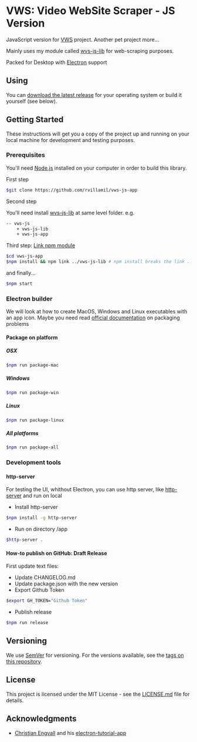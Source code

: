 # VWS: Video WebSite Scraper - JS Version

JavaScript version for [VWS](https://github.com/rvillamil/vws) project. Another pet project more...

Mainly uses my module called [wvs-js-lib](https://github.com/rvillamil/vws-js-lib) for web-scraping purposes.

Packed for Desktop with [Electron](https://electronjs.org/) support

## Using

You can [download the latest release](https://github.com/rvillamil/vws-js-app/releases) for your operating system or build it yourself (see below).

## Getting Started

These instructions will get you a copy of the project up and running on your local machine for development and testing purposes.

### Prerequisites

You'll need [Node.js](https://nodejs.org/es/) installed on your computer in order to build this library.

First step

```sh
$git clone https://github.com/rvillamil/vws-js-app
```

Second step

You'll need install [wvs-js-lib](https://github.com/rvillamil/vws-js-lib) at same level folder. e.g.

```sh
-- vws-js
    + vws-js-lib
    + vws-js-app
```

Third step: [Link npm module](https://goo.gl/fppRvN)

```sh
$cd vws-js-app
$npm install && npm link ../vws-js-lib # npm install breaks the link ..
```

and finally...

```sh
$npm start
```

### Electron builder

We will look at how to create MacOS, Windows and Linux executables with an app icon. Maybe you need read [official documentation](https://www.electron.build/) on packaging problems

#### Package on platform

##### OSX

```sh
$npm run package-mac
```

##### Windows

```sh
$npm run package-win
```

##### Linux

```sh
$npm run package-linux
```

##### All platforms

```sh
$npm run package-all
```

### Development tools

#### http-server

For testing the UI, whithout Electron, you can use http server, like [http-server](https://www.npmjs.com/package/http-server) and run on local

- Install http-server
  
```sh
$npm install -g http-server
```

- Run on directory /app
  
```sh
$http-server .
```

#### How-to publish on GitHub: Draft Release

First update text files:

- Update CHANGELOG.md
- Update package.json with the new version
- Export Github Token
  
```sh
$export GH_TOKEN="Github Token"
```

- Publish release
  
```sh
$npm run release
```

## Versioning

We use [SemVer](http://semver.org/) for versioning. For the versions available, see the [tags on this repository](https://github.com/rvillamil/vws-js-app/tags).

## License

This project is licensed under the MIT License - see the [LICENSE.md](LICENSE.md) file for details.

## Acknowledgments

- [Christian Engvall](https://github.com/crilleengvall) and his [electron-tutorial-app](https://github.com/crilleengvall/electron-tutorial-app)